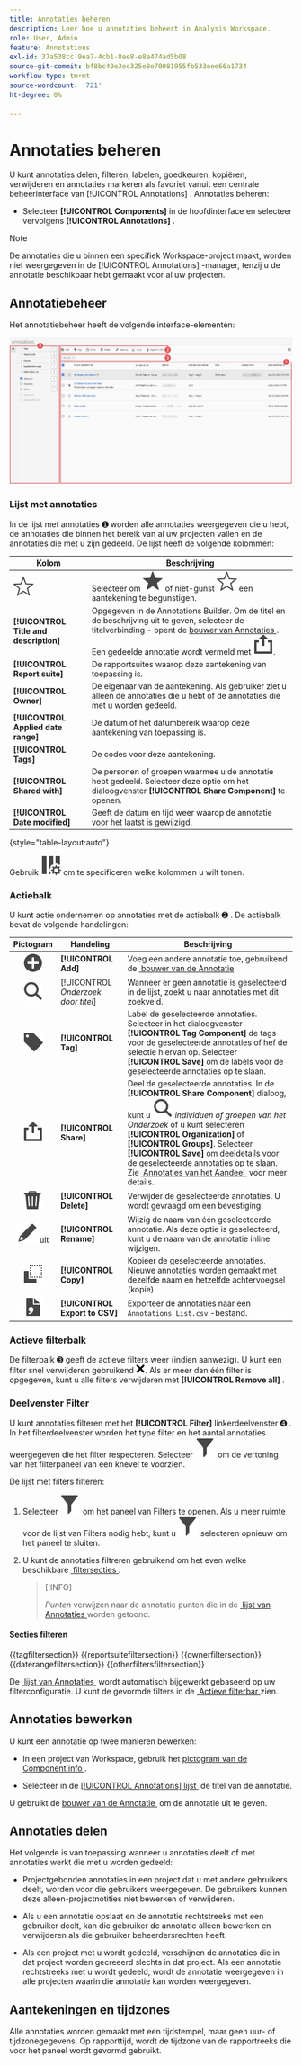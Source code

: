 ```yaml
---
title: Annotaties beheren
description: Leer hoe u annotaties beheert in Analysis Workspace.
role: User, Admin
feature: Annotations
exl-id: 37a538cc-9ea7-4cb1-8ee8-e8e474ad5b08
source-git-commit: bf8bc40e3ec325e8e70081955fb533eee66a1734
workflow-type: tm+mt
source-wordcount: '721'
ht-degree: 0%

---
```


# Annotaties beheren

U kunt annotaties delen, filteren, labelen, goedkeuren, kopiëren, verwijderen en annotaties markeren als favoriet vanuit een centrale beheerinterface van [!UICONTROL Annotations] . Annotaties beheren:

* Selecteer **[!UICONTROL Components]** in de hoofdinterface en selecteer vervolgens **[!UICONTROL Annotations]** .


>[!NOTE]
>
>De annotaties die u binnen een specifiek Workspace-project maakt, worden niet weergegeven in de [!UICONTROL Annotations] -manager, tenzij u de annotatie beschikbaar hebt gemaakt voor al uw projecten.
>

## Annotatiebeheer

Het annotatiebeheer heeft de volgende interface-elementen:

![&#x200B; de interface van Annotaties &#x200B;](assets/annotations-manager.png)

### Lijst met annotaties

In de lijst met annotaties ➊ worden alle annotaties weergegeven die u hebt, de annotaties die binnen het bereik van al uw projecten vallen en de annotaties die met u zijn gedeeld. De lijst heeft de volgende kolommen:

| Kolom | Beschrijving |
| --- | --- | 
| ![&#x200B; StarOutline &#x200B;](/help/assets/icons/StarOutline.svg) | Selecteer om ![&#x200B; Ster &#x200B;](/help/assets/icons/Star.svg) of niet-gunst ![&#x200B; StarOutline &#x200B;](/help/assets/icons/StarOutline.svg) een aantekening te begunstigen. |
| **[!UICONTROL Title and description]** | Opgegeven in de Annotations Builder. Om de titel en de beschrijving uit te geven, selecteer de titelverbinding - opent de [&#x200B; bouwer van Annotaties &#x200B;](/help/analyze/analysis-workspace/components/annotations/create-annotations.md#annotation-builder). Een gedeelde annotatie wordt vermeld met ![&#x200B; Aandeel &#x200B;](/help/assets/icons/ShareAlt.svg). |
| **[!UICONTROL Report suite]** | De rapportsuites waarop deze aantekening van toepassing is. |
| **[!UICONTROL Owner]** | De eigenaar van de aantekening. Als gebruiker ziet u alleen de annotaties die u hebt of de annotaties die met u worden gedeeld. |
| **[!UICONTROL Applied date range]** | De datum of het datumbereik waarop deze aantekening van toepassing is. |
| **[!UICONTROL Tags]** | De codes voor deze aantekening. |
| **[!UICONTROL Shared with]** | De personen of groepen waarmee u de annotatie hebt gedeeld. Selecteer deze optie om het dialoogvenster **[!UICONTROL Share Component]** te openen. |
| **[!UICONTROL Date modified]** | Geeft de datum en tijd weer waarop de annotatie voor het laatst is gewijzigd. |

{style="table-layout:auto"}

Gebruik ![&#x200B; ColumnSetting &#x200B;](/help/assets/icons/ColumnSetting.svg) om te specificeren welke kolommen u wilt tonen.

### Actiebalk

U kunt actie ondernemen op annotaties met de actiebalk ➋ . De actiebalk bevat de volgende handelingen:

| Pictogram | Handeling | Beschrijving |
|:--:|---|---|
| ![&#x200B; AddCircle &#x200B;](/help/assets/icons/AddCircle.svg) | **[!UICONTROL Add]** | Voeg een andere annotatie toe, gebruikend de [&#x200B; bouwer van de Annotatie &#x200B;](create-annotations.md#annotation-builder). |
| ![&#x200B; Onderzoek &#x200B;](/help/assets/icons/Search.svg) | [!UICONTROL *Onderzoek door titel*] | Wanneer er geen annotatie is geselecteerd in de lijst, zoekt u naar annotaties met dit zoekveld. |
| ![&#x200B; Etiket &#x200B;](/help/assets/icons/Label.svg) | **[!UICONTROL Tag]** | Label de geselecteerde annotaties. Selecteer in het dialoogvenster **[!UICONTROL Tag Component]** de tags voor de geselecteerde annotaties of hef de selectie hiervan op. Selecteer **[!UICONTROL Save]** om de labels voor de geselecteerde annotaties op te slaan. |
| ![&#x200B; Aandeel &#x200B;](/help/assets/icons/ShareAlt.svg) | **[!UICONTROL Share]** | Deel de geselecteerde annotaties. In de **[!UICONTROL Share Component]** dialoog, kunt u ![&#x200B; Onderzoek &#x200B;](/help/assets/icons/Search.svg) *individuen of groepen van het Onderzoek* of u kunt selecteren **[!UICONTROL Organization]** of **[!UICONTROL Groups]**. Selecteer **[!UICONTROL Save]** om deeldetails voor de geselecteerde annotaties op te slaan. Zie [&#x200B; Annotaties van het Aandeel &#x200B;](#share-annotations) voor meer details. |
| ![&#x200B; Schrapping &#x200B;](/help/assets/icons/Delete.svg) | **[!UICONTROL Delete]** | Verwijder de geselecteerde annotaties. U wordt gevraagd om een bevestiging. |
| ![&#x200B; geeft &#x200B;](/help/assets/icons/Edit.svg) uit | **[!UICONTROL Rename]** | Wijzig de naam van één geselecteerde annotatie. Als deze optie is geselecteerd, kunt u de naam van de annotatie inline wijzigen. |
| ![&#x200B; Exemplaar &#x200B;](/help/assets/icons/Copy.svg) | **[!UICONTROL Copy]** | Kopieer de geselecteerde annotaties. Nieuwe annotaties worden gemaakt met dezelfde naam en hetzelfde achtervoegsel (kopie) |
| ![&#x200B; FileCSV &#x200B;](/help/assets/icons/FileCSV.svg) | **[!UICONTROL Export to CSV]** | Exporteer de annotaties naar een `Annotations List.csv` -bestand. |

### Actieve filterbalk

De filterbalk ➌ geeft de actieve filters weer (indien aanwezig). U kunt een filter snel verwijderen gebruikend ![&#x200B; CrossSize75 &#x200B;](/help/assets/icons/CrossSize75.svg). Als er meer dan één filter is opgegeven, kunt u alle filters verwijderen met **[!UICONTROL Remove all]** .

### Deelvenster Filter

U kunt annotaties filteren met het **[!UICONTROL Filter]** linkerdeelvenster ➍ . In het filterdeelvenster worden het type filter en het aantal annotaties weergegeven die het filter respecteren. Selecteer ![&#x200B; Filter &#x200B;](/help/assets/icons/Filter.svg) om de vertoning van het filterpaneel van een knevel te voorzien.

De lijst met filters filteren:

1. Selecteer ![&#x200B; Filter &#x200B;](/help/assets/icons/Filter.svg) om het paneel van Filters te openen. Als u meer ruimte voor de lijst van Filters nodig hebt, kunt u ![&#x200B; Filter &#x200B;](/help/assets/icons/Filter.svg) selecteren opnieuw om het paneel te sluiten.
1. U kunt de annotaties filtreren gebruikend om het even welke beschikbare [&#x200B; filtersecties &#x200B;](#filter-sections).

   >[!INFO]
   >
   >*Punten* verwijzen naar de annotatie punten die in de [&#x200B; lijst van Annotaties &#x200B;](manage-annotations.md#annotations-list) worden getoond.
   > 

#### Secties filteren

{{tagfiltersection}}
{{reportsuitefiltersection}}
{{ownerfiltersection}}
{{daterangefiltersection}}
{{otherfiltersfiltersection}}


De [&#x200B; lijst van Annotaties &#x200B;](manage-annotations.md#annotations-list) wordt automatisch bijgewerkt gebaseerd op uw filterconfiguratie. U kunt de gevormde filters in de [&#x200B; Actieve filterbar &#x200B;](manage-annotations.md#active-filter-bar) zien.


## Annotaties bewerken

U kunt een annotatie op twee manieren bewerken:

* In een project van Workspace, gebruik het [&#x200B; pictogram van de Component info &#x200B;](/help/analyze/analysis-workspace/components/use-components-in-workspace.md#component-info).

* Selecteer in de [[!UICONTROL Annotations] lijst &#x200B;](#annotations-list) de titel van de annotatie.

U gebruikt de [&#x200B; bouwer van de Annotatie &#x200B;](/help/analyze/analysis-workspace/components/annotations/create-annotations.md#annotation-builder) om de annotatie uit te geven.

## Annotaties delen

Het volgende is van toepassing wanneer u annotaties deelt of met annotaties werkt die met u worden gedeeld:

* Projectgebonden annotaties in een project dat u met andere gebruikers deelt, worden voor die gebruikers weergegeven. De gebruikers kunnen deze alleen-projectnotities niet bewerken of verwijderen.
* Als u een annotatie opslaat en de annotatie rechtstreeks met een gebruiker deelt, kan die gebruiker de annotatie alleen bewerken en verwijderen als die gebruiker beheerdersrechten heeft.

* Als een project met u wordt gedeeld, verschijnen de annotaties die in dat project worden gecreeerd slechts in dat project. Als een annotatie rechtstreeks met u wordt gedeeld, wordt de annotatie weergegeven in alle projecten waarin die annotatie kan worden weergegeven.

## Aantekeningen en tijdzones

Alle annotaties worden gemaakt met een tijdstempel, maar geen uur- of tijdzonegegevens. Op rapporttijd, wordt de tijdzone van de rapportreeks die voor het paneel wordt gevormd gebruikt.


<!--
# Manage annotations

The [!UICONTROL Annotations manager] shows you all of the annotations that you own or that have been shared with you. Project-specific annotations do not appear here. You can use this interface to share, filter, tag, copy, delete, and favorite your annotations. Administrators can manage and approve annotations.

**[!UICONTROL Components]** > **[!UICONTROL Annotations]**

## Annotations Manager user interface

![](assets/annotation-mgr.png)

| UI Element | Description |
| --- | --- | 
| [!UICONTROL Title and Description] | Provided in the Annotations Builder. To edit the title and description, click the title link - this takes you back to the Annotations Builder.  |
| [!UICONTROL Report Suite] | The report suites that this annotation applies to.  | 
| [!UICONTROL Owner] | Indicates who owns the annotation. As a non-Admin, you can see only annotations that you own or those that were shared with you. |
| [!UICONTROL Applied Date Range] | The date or date range that this annotation applies to. |
| [!UICONTROL Shared with] | Lists how many individuals or groups that you shared the annotation with. Click for more detail. |
| [!UICONTROL Date Modified] | Shows the date and time that the annotation was last modified. |

{style="table-layout:auto"}

## Edit annotations

Editing an annotation means that you can adjust date ranges, colors, scope, or whether it applies to all report suites or projects. You can edit annotations in two ways:

* In a line chart, hover over the annotation and click the pencil icon within the popover.
* In the [!UICONTROL Annotations Manager], click the title of the annotation.

Both of these options land you back in the [!UICONTROL Annotations Builder]. There, you can make the necessary adjustments and save the new version.

## Share annotations

When sharing annotations or working with annotations that were shared with you, keep this in mind:

* If you create a project with project-only annotations, then share the project with another user, annotations cannot be edited or deleted by anyone that you share the project with.
* If you save an annotation and share it directly with a user, they can edit/delete the annotation only if they have admin rights.
* If a project is shared with you with a project-only annotation, it shows up only in that project. If the annotation is shared directly with you, it shows up in all projects where that annotation can be displayed. 

## Annotations and time zones

All annotations are created with a timestamp, but no hours or timezone information. At report time, the timezone of the panel's report suite is always applied. For example, an annotation created for Christmas Day happens on December 25 no matter what report suite timezone you are in. 

## Other annotation tasks

The Annotations manager lets Administrators edit, add, tag, delete, rename, approve, copy, export, and filter annotations. It is not visible to non-Admin users. 

Additional options are available when you select at least one annotation:

| Task | Description |
| --- | --- |
| [!UICONTROL Add] | Takes you to the Annotations builder where you can create annotations. |
| [!UICONTROL Tag] | All users can create tags for annotations and apply one or more tags to an annotation. However, you can see tags only for annotations that you own. |
| [!UICONTROL Delete] | Deleting an annotation removes it from any project in your organization. |
| [!UICONTROL Rename] | Renaming an annotation renames it in all projects that it was applied to. |
| [!UICONTROL Copy] | Creates a distinct copy with its own annotation ID, but with the same name and definition.|
| [!UICONTROL Export to CSV] | Export the annotation definition to a .csv file.|
| [!UICONTROL Filter] (left rail) | Filter by tags, report suite, owners, and other filters (Mine, Approved, Favorites, Shared with me, and Show All).|

{style="table-layout:auto"}

-->